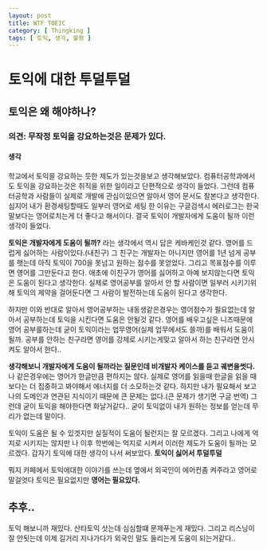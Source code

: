 ```yaml
---
layout: post
title: WTF TOEIC
category: [ Thingking ]
tags: [ 토익, 생각, 불평 ]
---
```


# 토익에 대한 투덜투덜

## 토익은 왜 해야하나?

### 의견: 무작정 토익을 강요하는것은 문제가 있다.

#### 생각

학교에서 토익을 강요하는 듯한 제도가 있는것을보고 생각해보았다.
컴퓨터공학과에서도 토익을 강요하는것은 취직을 위한 일이라고 단편적으로 생각이 들었다.
그런데 컴퓨터공학과 사람들이 실제로 개발에 관심이있으면 알아서 영어 문서도 잘본다고 생각한다. 심지어 내가 환경세팅할때도 일부러 영어로 세팅 한 이유는 구글검색시 에러로그는 한국말보다는 영어로치는게 더 좋다고 해서이다. 결국 토익이 개발자에게 도움이 될까 이런 생각이 들었다.

**토익은 개발자에게 도움이 될까?** 라는 생각에서 역시 답은 케바케인것 같다. 영어를 드럽게 싫어하는 사람이있다.(내친구) 그 친구는 개발자는 아니지만 영어를 1년 넘게 공부를 햇는데 아직 토익이 700을 못넘고 원하는 점수를 못얻었다. 그리고 목표점수를 이루면 영어를 그만둔다고 한다. 애초에 이친구가 영어를 싫어하고 아예 보지않는다면 토익은 도움이 된다고 생각한다. 실제로 영어공부를 알아서 안 할 사람이면 일부러 시키기위해 토익의 제약을 걸어둔다면 그 사람이 발전하는데 도움이 된다고 생각한다.

하지만 이와 반대로 알아서 영어공부하는 내동생같은경우는 영어점수가 필요없는데 알아서 공부하는데 토익을 시킨다면 도움은 안될것 같다. 영어를 배우고싶은 니즈때문에 영어 공부를하는데 굳이 토익이라는 업무영어(실제 업무에서도 쓸까)를 배워서 도움이 될까. 공부를 안하는 친구라면 영어를 강제로 시키는게맞고 알아서 하는 친구라면 안시켜도 알아서 한다..

**생각해보니 개발자에게 도움이 될까라는 질문인데 비개발자 케이스를 듣고 궤변을썻다.**
나 같은경우에는 영어가 한글만큼 편하지는 않다. 실제로 영어를 읽을때 한글을 읽을 때보다는 더 집중하고 봐야해서 에너지를 더 소모하는것 같다. 하지만 내가 필요해서 보고 나의 도메인과 연관된 지식이기 때문에 큰 문제는 없다.(큰 문제가 생기면 구글 번역)
그런데 굳이 토익을 해야한다면 화날거같다.. 굳이 토익없이 내가 원하는 정보를 얻는데 무리가 없는데 말이다.

토익이 도움은 될 수 있겟지만 실질적이 도움이 될런지는 잘 모르겠다. 그리고 나에게 억지로 시키지는 않지만 나 이후 학번에는 억지로 시켜서 이러한 제도가 도움이 될까는 모르겠다.
갑자기 토익에 대한 생각이 나서 써보았다. **토익이 싫어서 투덜투덜**

뭐지 카페에서 토익에대한 이야기를 쓰는데 옆에서 외국인이 에어컨좀 켜주라고 영어로 말걸엇다 토익은 필요없지만 **영어는 필요있다.**

## 추후..

토익 해보니까 재밌다. 산타토익 삿는데 심심할떄 문제푸는게 재밌다.
그리고 리스닝이 잘 안됫는데 이제 길거리 지나가다가 외국인 말도 들리는게 도움이 되는거같다.. 
